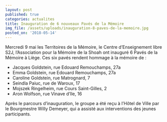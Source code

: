 ```yaml
---
layout: post
published: true
categories: actualites
title: Inauguration de 6 nouveaux Pavés de la Mémoire
img_file: /assets/uploads/inauguration-8-paves-de-la-memoire.jpg
posted_on: '2018-05-14'
---
```

Mercredi 9 mai les Territoires de la Mémoire, le Centre d’Enseignement libre S2J, l’Association pour la Mémoire de la Shoah ont inauguré 6 Pavés de la Mémoire à Liège. Ces six pavés rendent hommage à la mémoire de&nbsp;:

* Jacques Goldstein, rue Edouard Remouchamps, 27a
* Emma Goldstein, rue Edouard Remouchamps, 27a
* Caroline Goldstein, rue Matrognard, 7
* Seindla Paiuc, rue de Waroux, 17
* Mojszek Ringelheim, rue Cours Saint-Gilles, 2
* Aron Wolfson, rue Vinave d’Ile, 16

Après le parcours d’inauguration, le groupe a été reçu à l’Hôtel de Ville par le Bourgmestre Willy Demeyer, qui a assisté aux interventions des jeunes participants.
